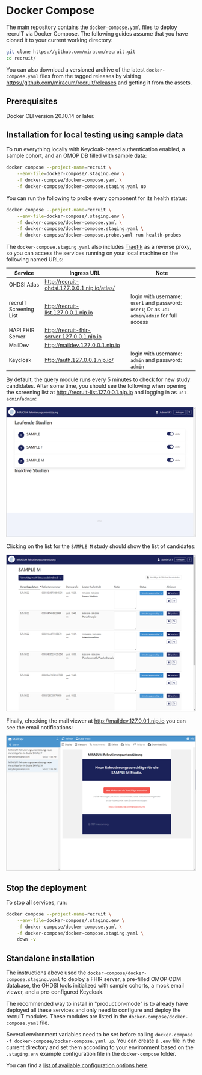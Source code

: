# Docker Compose

The main repository contains the `docker-compose.yaml` files to deploy recruIT via Docker Compose.
The following guides assume that you have cloned it to your current working directory:

```sh
git clone https://github.com/miracum/recruit.git
cd recruit/
```

You can also download a versioned archive of the latest `docker-compose.yaml` files from the tagged releases by visiting
<https://github.com/miracum/recruit/releases> and getting it from the assets.

## Prerequisites

Docker CLI version 20.10.14 or later.

## Installation for local testing using sample data

To run everything locally with Keycloak-based authentication enabled, a sample cohort,
and an OMOP DB filled with sample data:

```sh
docker compose --project-name=recruit \
    --env-file=docker-compose/.staging.env \
    -f docker-compose/docker-compose.yaml \
    -f docker-compose/docker-compose.staging.yaml up
```

You can run the following to probe every component for its health status:

```sh
docker compose --project-name=recruit \
    --env-file=docker-compose/.staging.env \
    -f docker-compose/docker-compose.yaml \
    -f docker-compose/docker-compose.staging.yaml \
    -f docker-compose/docker-compose.probe.yaml run health-probes
```

The `docker-compose.staging.yaml` also includes [Traefik](https://traefik.io/) as a reverse proxy, so you can access the
services running on your local machine on the following named URLs:

| Service                | Ingress URL                                    | Note                                                                                          |
| ---------------------- | ---------------------------------------------- | --------------------------------------------------------------------------------------------- |
| OHDSI Atlas            | <http://recruit-ohdsi.127.0.0.1.nip.io/atlas/> |                                                                                               |
| recruIT Screening List | <http://recruit-list.127.0.0.1.nip.io>         | login with username: `user1` and password: `user1`; Or as `uc1-admin`/`admin` for full access |
| HAPI FHIR Server       | <http://recruit-fhir-server.127.0.0.1.nip.io>  |                                                                                               |
| MailDev                | <http://maildev.127.0.0.1.nip.io>              |                                                                                               |
| Keycloak               | <http://auth.127.0.0.1.nip.io/>                | login with username: `admin` and password: `admin`                                            |

By default, the query module runs every 5 minutes to check for new study candidates. After some time, you should see
the following when opening the screening list at <http://recruit-list.127.0.0.1.nip.io> and logging in as `uc1-admin`/`admin`:

![Screening list overview](../_img/docker-compose/list-overview.png)

Clicking on the list for the `SAMPLE M` study should show the list of candidates:

![Screening list for the sample study](../_img/docker-compose/list-sample-m.png)

Finally, checking the mail viewer at <http://maildev.127.0.0.1.nip.io> you can see the email notifications:

![Screening list for the sample study](../_img/docker-compose/notify-mail-sample-m.png)

## Stop the deployment

To stop all services, run:

```sh
docker compose --project-name=recruit \
    --env-file=docker-compose/.staging.env \
    -f docker-compose/docker-compose.yaml \
    -f docker-compose/docker-compose.staging.yaml \
    down -v
```

## Standalone installation

The instructions above used the `docker-compose/docker-compose.staging.yaml` to deploy a FHIR server,
a pre-filled OMOP CDM database, the OHDSI tools initialized with sample cohorts, a mock email viewer,
and a pre-configured Keycloak.

The recommended way to install in "production-mode" is to already have deployed all these services and only need to
configure and deploy the recruIT modules. These modules are listed in the `docker-compose/docker-compose.yaml` file.

Several environment variables need to be set before calling `docker-compose -f docker-compose/docker-compose.yaml up`.
You can create a `.env` file in the current directory and set them according to your environment based on the `.staging.env`
example configuration file in the `docker-compose` folder.

You can find a [list of available configuration options here](../configuration/options.md).
